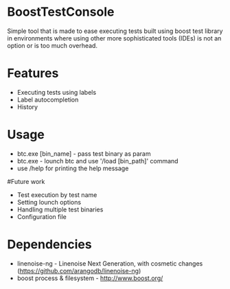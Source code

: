 # BoostTestConsole

Simple tool that is made to ease executing tests built using boost test library in environments where using other more sophisticated tools (IDEs) is not an option or is too much overhead.

# Features

* Executing tests using labels
* Label autocompletion
* History

# Usage 

 * btc.exe [bin_name] - pass test binary as param
 * btc.exe - lounch btc and use '/load [bin_path]' command
 * use /help for printing the help message

#Future work

* Test execution by test name
* Setting lounch options
* Handling multiple test binaries
* Configuration file

# Dependencies

* linenoise-ng - Linenoise Next Generation, with cosmetic changes (https://github.com/arangodb/linenoise-ng)
* boost process & filesystem - http://www.boost.org/

